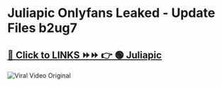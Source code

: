 
 # Juliapic Onlyfans Leaked - Update Files b2ug7

## <h2><a href="https://clipsfans.com/Juliapic&ref=git">🔗 Click to LINKS ⏩⏩ 👉 🟢 Juliapic </a></h2>

<a href="https://clipsfans.com/Juliapic&ref=git" rel="nofollow" data-target="animated-image.originalLink"><img src="https://i.ibb.co.com/xMMVF88/686577567.gif" alt="Viral Video Original" style="max-width: 100%; display: inline-block;" data-target="animated-image.originalImage"></a>

